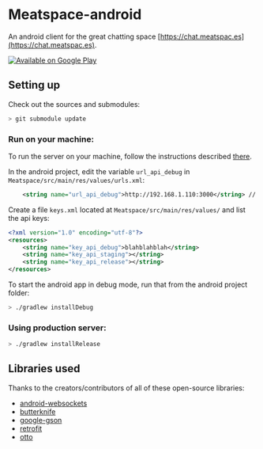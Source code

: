 # Meatspace-android

An android client for the great chatting space [https://chat.meatspac.es](https://chat.meatspac.es).

[![Available on Google Play](http://developer.android.com/images/brand/en_generic_rgb_wo_60.png)](https://play.google.com/store/apps/details?id=com.romainpiel.meatspace)

## Setting up

Check out the sources and submodules:
```bash
> git submodule update
```

### Run on your machine:

To run the server on your machine, follow the instructions described [there](https://github.com/meatspaces/meatspace-chat).

In the android project, edit the variable `url_api_debug` in `Meatspace/src/main/res/values/urls.xml`:

```xml
    <string name="url_api_debug">http://192.168.1.110:3000</string> // set your computer IP here
```

Create a file `keys.xml` located at `Meatspace/src/main/res/values/` and list the api keys:

```xml
<?xml version="1.0" encoding="utf-8"?>
<resources>
    <string name="key_api_debug">blahblahblah</string>
    <string name="key_api_staging"></string>
    <string name="key_api_release"></string>
</resources>
```

To start the android app in debug mode, run that from the android project folder:

```bash
> ./gradlew installDebug
```

### Using production server:

```bash
> ./gradlew installRelease
```

## Libraries used

Thanks to the creators/contributors of all of these open-source libraries:
- [android-websockets](https://github.com/koush/android-websockets)
- [butterknife](https://github.com/JakeWharton/butterknife)
- [google-gson](https://code.google.com/p/google-gson)
- [retrofit](https://github.com/square/retrofit)
- [otto](https://github.com/square/otto)
